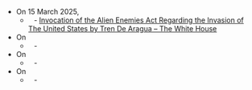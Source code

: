 - On 15 March 2025, 
	- ` ` - [Invocation of the Alien Enemies Act Regarding the Invasion of The United States by Tren De Aragua – The White House](https://www.whitehouse.gov/presidential-actions/2025/03/invocation-of-the-alien-enemies-act-regarding-the-invasion-of-the-united-states-by-tren-de-aragua/)
- On
	- ` ` - 
- On
	- ` ` - 
- On
	- ` ` - 